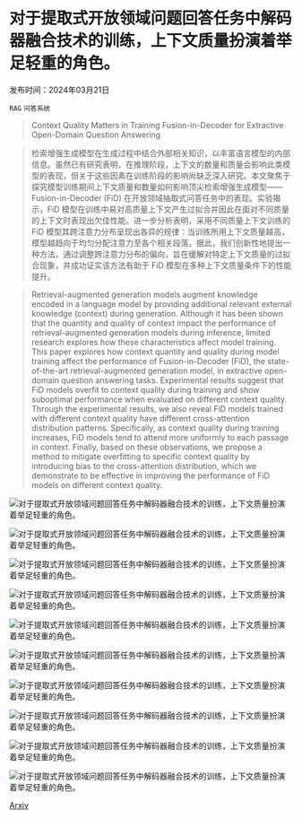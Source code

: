 # 对于提取式开放领域问题回答任务中解码器融合技术的训练，上下文质量扮演着举足轻重的角色。

发布时间：2024年03月21日

`RAG` `问答系统`

> Context Quality Matters in Training Fusion-in-Decoder for Extractive Open-Domain Question Answering

> 检索增强生成模型在生成过程中结合外部相关知识，以丰富语言模型的内部信息。虽然已有研究表明，在推理阶段，上下文的数量和质量会影响此类模型的表现，但关于这些因素在训练阶段的影响尚缺乏深入研究。本文聚焦于探究模型训练期间上下文质量和数量如何影响顶尖检索增强生成模型——Fusion-in-Decoder (FiD) 在开放领域抽取式问答任务中的表现。实验揭示，FiD 模型在训练中易对高质量上下文产生过拟合并因此在面对不同质量的上下文时表现出欠佳性能。进一步分析表明，采用不同质量上下文训练的 FiD 模型其跨注意力分布呈现出各异的规律：当训练所用上下文质量越高，模型越趋向于均匀分配注意力至各个相关段落。据此，我们创新性地提出一种方法，通过调整跨注意力分布的偏向，旨在缓解对特定上下文质量的过拟合现象，并成功证实该方法有助于 FiD 模型在多种上下文质量条件下的性能提升。

> Retrieval-augmented generation models augment knowledge encoded in a language model by providing additional relevant external knowledge (context) during generation. Although it has been shown that the quantity and quality of context impact the performance of retrieval-augmented generation models during inference, limited research explores how these characteristics affect model training. This paper explores how context quantity and quality during model training affect the performance of Fusion-in-Decoder (FiD), the state-of-the-art retrieval-augmented generation model, in extractive open-domain question answering tasks. Experimental results suggest that FiD models overfit to context quality during training and show suboptimal performance when evaluated on different context quality. Through the experimental results, we also reveal FiD models trained with different context quality have different cross-attention distribution patterns. Specifically, as context quality during training increases, FiD models tend to attend more uniformly to each passage in context. Finally, based on these observations, we propose a method to mitigate overfitting to specific context quality by introducing bias to the cross-attention distribution, which we demonstrate to be effective in improving the performance of FiD models on different context quality.

![对于提取式开放领域问题回答任务中解码器融合技术的训练，上下文质量扮演着举足轻重的角色。](../../../paper_images/2403.14197/x1.png)

![对于提取式开放领域问题回答任务中解码器融合技术的训练，上下文质量扮演着举足轻重的角色。](../../../paper_images/2403.14197/x2.png)

![对于提取式开放领域问题回答任务中解码器融合技术的训练，上下文质量扮演着举足轻重的角色。](../../../paper_images/2403.14197/x3.png)

![对于提取式开放领域问题回答任务中解码器融合技术的训练，上下文质量扮演着举足轻重的角色。](../../../paper_images/2403.14197/x4.png)

![对于提取式开放领域问题回答任务中解码器融合技术的训练，上下文质量扮演着举足轻重的角色。](../../../paper_images/2403.14197/x5.png)

![对于提取式开放领域问题回答任务中解码器融合技术的训练，上下文质量扮演着举足轻重的角色。](../../../paper_images/2403.14197/x6.png)

![对于提取式开放领域问题回答任务中解码器融合技术的训练，上下文质量扮演着举足轻重的角色。](../../../paper_images/2403.14197/x7.png)

![对于提取式开放领域问题回答任务中解码器融合技术的训练，上下文质量扮演着举足轻重的角色。](../../../paper_images/2403.14197/x8.png)

![对于提取式开放领域问题回答任务中解码器融合技术的训练，上下文质量扮演着举足轻重的角色。](../../../paper_images/2403.14197/x9.png)

![对于提取式开放领域问题回答任务中解码器融合技术的训练，上下文质量扮演着举足轻重的角色。](../../../paper_images/2403.14197/x10.png)

[Arxiv](https://arxiv.org/abs/2403.14197)